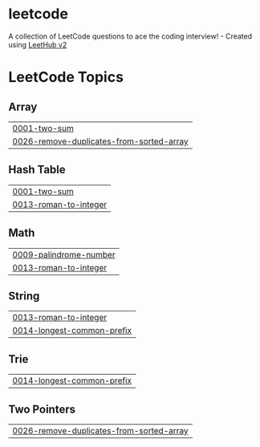 # leetcode
A collection of LeetCode questions to ace the coding interview! - Created using [LeetHub v2](https://github.com/arunbhardwaj/LeetHub-2.0)

<!---LeetCode Topics Start-->
# LeetCode Topics
## Array
|  |
| ------- |
| [0001-two-sum](https://github.com/arymprayoga/leetcode/tree/master/0001-two-sum) |
| [0026-remove-duplicates-from-sorted-array](https://github.com/arymprayoga/leetcode/tree/master/0026-remove-duplicates-from-sorted-array) |
## Hash Table
|  |
| ------- |
| [0001-two-sum](https://github.com/arymprayoga/leetcode/tree/master/0001-two-sum) |
| [0013-roman-to-integer](https://github.com/arymprayoga/leetcode/tree/master/0013-roman-to-integer) |
## Math
|  |
| ------- |
| [0009-palindrome-number](https://github.com/arymprayoga/leetcode/tree/master/0009-palindrome-number) |
| [0013-roman-to-integer](https://github.com/arymprayoga/leetcode/tree/master/0013-roman-to-integer) |
## String
|  |
| ------- |
| [0013-roman-to-integer](https://github.com/arymprayoga/leetcode/tree/master/0013-roman-to-integer) |
| [0014-longest-common-prefix](https://github.com/arymprayoga/leetcode/tree/master/0014-longest-common-prefix) |
## Trie
|  |
| ------- |
| [0014-longest-common-prefix](https://github.com/arymprayoga/leetcode/tree/master/0014-longest-common-prefix) |
## Two Pointers
|  |
| ------- |
| [0026-remove-duplicates-from-sorted-array](https://github.com/arymprayoga/leetcode/tree/master/0026-remove-duplicates-from-sorted-array) |
<!---LeetCode Topics End-->